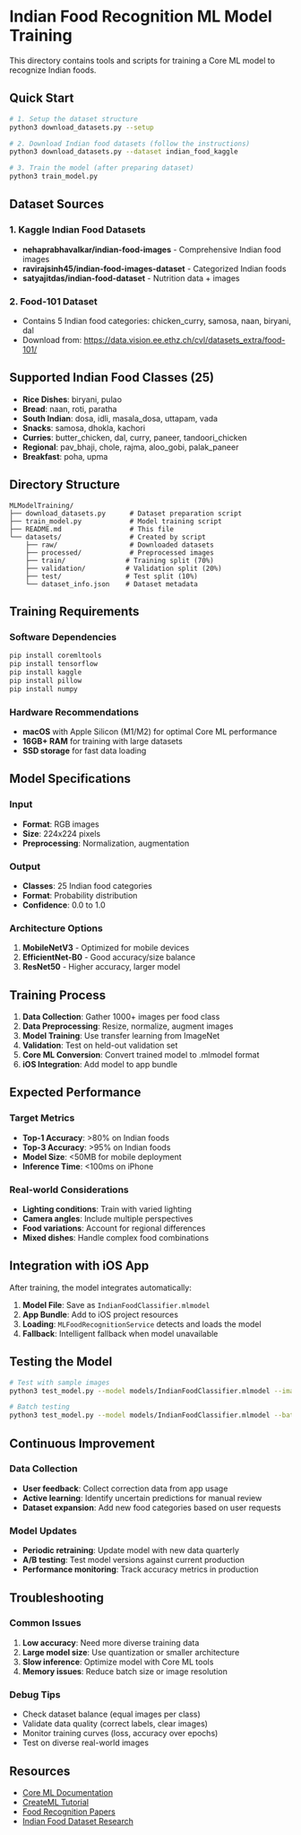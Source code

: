 # Indian Food Recognition ML Model Training

This directory contains tools and scripts for training a Core ML model to recognize Indian foods.

## Quick Start

```bash
# 1. Setup the dataset structure
python3 download_datasets.py --setup

# 2. Download Indian food datasets (follow the instructions)
python3 download_datasets.py --dataset indian_food_kaggle

# 3. Train the model (after preparing dataset)
python3 train_model.py
```

## Dataset Sources

### 1. Kaggle Indian Food Datasets
- **nehaprabhavalkar/indian-food-images** - Comprehensive Indian food images
- **ravirajsinh45/indian-food-images-dataset** - Categorized Indian foods
- **satyajitdas/indian-food-dataset** - Nutrition data + images

### 2. Food-101 Dataset
- Contains 5 Indian food categories: chicken_curry, samosa, naan, biryani, dal
- Download from: https://data.vision.ee.ethz.ch/cvl/datasets_extra/food-101/

## Supported Indian Food Classes (25)

- **Rice Dishes**: biryani, pulao
- **Bread**: naan, roti, paratha
- **South Indian**: dosa, idli, masala_dosa, uttapam, vada
- **Snacks**: samosa, dhokla, kachori
- **Curries**: butter_chicken, dal, curry, paneer, tandoori_chicken
- **Regional**: pav_bhaji, chole, rajma, aloo_gobi, palak_paneer
- **Breakfast**: poha, upma

## Directory Structure

```
MLModelTraining/
├── download_datasets.py      # Dataset preparation script
├── train_model.py            # Model training script
├── README.md                 # This file
└── datasets/                 # Created by script
    ├── raw/                  # Downloaded datasets
    ├── processed/            # Preprocessed images
    ├── train/               # Training split (70%)
    ├── validation/          # Validation split (20%)
    ├── test/                # Test split (10%)
    └── dataset_info.json    # Dataset metadata
```

## Training Requirements

### Software Dependencies
```bash
pip install coremltools
pip install tensorflow
pip install kaggle
pip install pillow
pip install numpy
```

### Hardware Recommendations
- **macOS** with Apple Silicon (M1/M2) for optimal Core ML performance
- **16GB+ RAM** for training with large datasets
- **SSD storage** for fast data loading

## Model Specifications

### Input
- **Format**: RGB images
- **Size**: 224x224 pixels
- **Preprocessing**: Normalization, augmentation

### Output
- **Classes**: 25 Indian food categories
- **Format**: Probability distribution
- **Confidence**: 0.0 to 1.0

### Architecture Options
1. **MobileNetV3** - Optimized for mobile devices
2. **EfficientNet-B0** - Good accuracy/size balance
3. **ResNet50** - Higher accuracy, larger model

## Training Process

1. **Data Collection**: Gather 1000+ images per food class
2. **Data Preprocessing**: Resize, normalize, augment images
3. **Model Training**: Use transfer learning from ImageNet
4. **Validation**: Test on held-out validation set
5. **Core ML Conversion**: Convert trained model to .mlmodel format
6. **iOS Integration**: Add model to app bundle

## Expected Performance

### Target Metrics
- **Top-1 Accuracy**: >80% on Indian foods
- **Top-3 Accuracy**: >95% on Indian foods
- **Model Size**: <50MB for mobile deployment
- **Inference Time**: <100ms on iPhone

### Real-world Considerations
- **Lighting conditions**: Train with varied lighting
- **Camera angles**: Include multiple perspectives
- **Food variations**: Account for regional differences
- **Mixed dishes**: Handle complex food combinations

## Integration with iOS App

After training, the model integrates automatically:

1. **Model File**: Save as `IndianFoodClassifier.mlmodel`
2. **App Bundle**: Add to iOS project resources
3. **Loading**: `MLFoodRecognitionService` detects and loads the model
4. **Fallback**: Intelligent fallback when model unavailable

## Testing the Model

```bash
# Test with sample images
python3 test_model.py --model models/IndianFoodClassifier.mlmodel --image test_images/biryani.jpg

# Batch testing
python3 test_model.py --model models/IndianFoodClassifier.mlmodel --batch datasets/test/
```

## Continuous Improvement

### Data Collection
- **User feedback**: Collect correction data from app usage
- **Active learning**: Identify uncertain predictions for manual review
- **Dataset expansion**: Add new food categories based on user requests

### Model Updates
- **Periodic retraining**: Update model with new data quarterly
- **A/B testing**: Test model versions against current production
- **Performance monitoring**: Track accuracy metrics in production

## Troubleshooting

### Common Issues

1. **Low accuracy**: Need more diverse training data
2. **Large model size**: Use quantization or smaller architecture
3. **Slow inference**: Optimize model with Core ML tools
4. **Memory issues**: Reduce batch size or image resolution

### Debug Tips
- Check dataset balance (equal images per class)
- Validate data quality (correct labels, clear images)
- Monitor training curves (loss, accuracy over epochs)
- Test on diverse real-world images

## Resources

- [Core ML Documentation](https://developer.apple.com/documentation/coreml)
- [CreateML Tutorial](https://developer.apple.com/documentation/createml)
- [Food Recognition Papers](https://paperswithcode.com/task/food-recognition)
- [Indian Food Dataset Research](https://www.kaggle.com/datasets?search=indian+food)